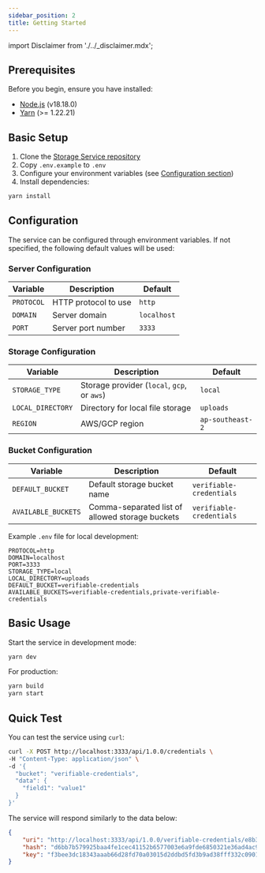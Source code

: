 ```yaml
---
sidebar_position: 2
title: Getting Started
---
```


import Disclaimer from './../\_disclaimer.mdx';

<Disclaimer />

## Prerequisites

Before you begin, ensure you have installed:

-   [Node.js](https://nodejs.org/) (v18.18.0)
-   [Yarn](https://yarnpkg.com/) (>= 1.22.21)

## Basic Setup

1. Clone the [Storage Service repository](https://github.com/uncefact/project-identity-resolver)
2. Copy `.env.example` to `.env`
3. Configure your environment variables (see [Configuration section](/docs/getting-started/#configuration))
4. Install dependencies:

```bash
yarn install
```

## Configuration

The service can be configured through environment variables. If not specified, the following default values will be used:

### Server Configuration

| Variable   | Description          | Default     |
| ---------- | -------------------- | ----------- |
| `PROTOCOL` | HTTP protocol to use | `http`      |
| `DOMAIN`   | Server domain        | `localhost` |
| `PORT`     | Server port number   | `3333`      |

### Storage Configuration

| Variable          | Description                                 | Default          |
| ----------------- | ------------------------------------------- | ---------------- |
| `STORAGE_TYPE`    | Storage provider (`local`, `gcp`, or `aws`) | `local`          |
| `LOCAL_DIRECTORY` | Directory for local file storage            | `uploads`        |
| `REGION`          | AWS/GCP region                              | `ap-southeast-2` |

### Bucket Configuration

| Variable            | Description                                     | Default                  |
| ------------------- | ----------------------------------------------- | ------------------------ |
| `DEFAULT_BUCKET`    | Default storage bucket name                     | `verifiable-credentials` |
| `AVAILABLE_BUCKETS` | Comma-separated list of allowed storage buckets | `verifiable-credentials` |

Example `.env` file for local development:

```env
PROTOCOL=http
DOMAIN=localhost
PORT=3333
STORAGE_TYPE=local
LOCAL_DIRECTORY=uploads
DEFAULT_BUCKET=verifiable-credentials
AVAILABLE_BUCKETS=verifiable-credentials,private-verifiable-credentials
```

## Basic Usage

Start the service in development mode:

```bash
yarn dev
```

For production:

```bash
yarn build
yarn start
```

## Quick Test

You can test the service using `curl`:

```bash
curl -X POST http://localhost:3333/api/1.0.0/credentials \
-H "Content-Type: application/json" \
-d '{
  "bucket": "verifiable-credentials",
  "data": {
    "field1": "value1"
  }
}'
```

The service will respond similarly to the data below:

```json
{
    "uri": "http://localhost:3333/api/1.0.0/verifiable-credentials/e8b32169-582c-421a-a03f-5d1a7ac62d51.json",
    "hash": "d6bb7b579925baa4fe1cec41152b6577003e6a9fde6850321e36ad4ac9b3f30a",
    "key": "f3bee3dc18343aaab66d28fd70a03015d2ddbd5fd3b9ad38fff332c09014598d"
}
```
